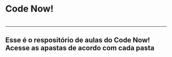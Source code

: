 <h1>Code Now!<h1>
<hr>
<h2>Esse é o respositório de aulas do Code Now! Acesse as apastas de acordo com cada pasta</h2>
